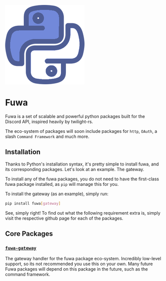 ![Icon](https://raw.githubusercontent.com/fuwa-py/fuwa/main/.github/icon.png)

# Fuwa

Fuwa is a set of scalable and powerful python packages built for the Discord API, inspired heavily by twilight-rs.

The eco-system of packages will soon include packages for `http`, `OAuth`, a slash `Command Framework` and much more.

## Installation

Thanks to Python's installation syntax, it's pretty simple to install fuwa, and its corresponding packages. Let's look at an example. The gateway.

To install any of the fuwa packages, you do not need to have the first-class fuwa package installed, as `pip` will manage this for you.

To install the gateway (as an example), simply run:

```bash
pip install fuwa[gateway]
```

See, simply right! To find out what the following requirement extra is, simply visit the respective github page for each of the packages.


## Core Packages

### [`fuwa-gateway`](https://github.com/fuwa-py/fuwa-gateway)
The gateway handler for the fuwa package eco-system. Incredibly low-level support, so its not recommended you use this on your own. Many future Fuwa packages will depend on this package in the future, such as the command framework.